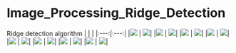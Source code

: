 # Image_Processing_Ridge_Detection
Ridge detection algorithm
| | |
|:---:|:---:|
|![](./images/in01_test.png) | ![](./images/out01_test.png)|
|![](./images/in02_test.png) | ![](./images/out02_test.png)|
|![](./images/in03_test.png) | ![](./images/out03_test.png)|
|![](./images/in05_test.png) | ![](./images/out05_test.png)|
|![](./images/in06_test.png) | ![](./images/out06_test.png)|
|![](./images/in07_test.png) | ![](./images/out07_test.png)|
|![](./images/in08_test.png) | ![](./images/out08_test.png)|
|![](./images/in09_test.png) | ![](./images/out09_test.png)|
